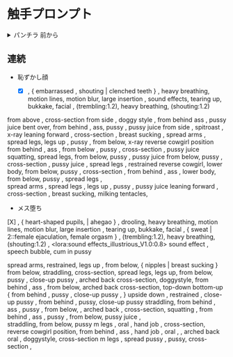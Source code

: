 
# 触手プロンプト

<details><summary>パンチラ 前から</summary>
__face/emberassed__ , [X] , white panties, torn clothes, 

```
from below , knees together feet apart, legs wrap tearing up,
surprised , sobbing , tearing up , from below , legs wrap arms up , restrained , streaming tears,  restrained, clenched teeth,  knees together feet apart, 
sobbing , tearing up , from below , legs wrap arms up , restrained , tearing up, streaming tears, clenched teeth, frown , spread legs , legs up
from below , close-up crotch , restrained , tearing up, full nelson , clenched teeth, pussy juice , tentacle rub crotch , motion lines, motion blur, ( trembling, ecstasy:1.3), heavy breathing,  (trembling:1.2),half-clossed eyes ,sound effects
```

full nelson , restrained, 
</details>


## 連続

- 恥ずかし顔
  - [X] ,   { embarrassed , shouting | clenched teeth } ,  heavy breathing,  motion lines,  motion blur,  large insertion ,  sound effects,  tearing up,  bukkake,  facial  , (trembling:1.2),  heavy breathing, (shouting:1.2)


from above , cross-section
from side , doggy style , from behind ass , pussy juice 
bent over,  from behind , ass, pussy , pussy juice 
from side , spitroast , x-ray
leaning forward , cross-section , breast sucking , spread arms , 
spread legs,  legs up , pussy , from below,  x-ray
reverse cowgirl position
from behind , ass , from below , pussy , cross-section , pussy juice
squatting,  spread legs, from below, pussy , pussy juice
from below, pussy , cross-section , pussy juice , spread legs , restrained 
reverse cowgirl,  lower body, from below, pussy , cross-section , from behind , ass , 
lower body, from below, pussy ,  spread legs ,   
spread arms , spread legs ,  legs up , pussy , pussy juice
leaning forward , cross-section , breast sucking,  milking tentacles, 

- メス堕ち

[X] , {  heart-shaped pupils,  |  ahegao } , drooling,   heavy breathing,  motion lines,  motion blur,  large insertion ,   tearing up,  bukkake,  facial  ,  { sweat | 2::female ejaculation,  female orgasm } , (trembling:1.2),  heavy breathing, (shouting:1.2)  ,   <lora:sound effects_illustrious_V1.0:0.8> sound effect , speech bubble,  cum in pussy 

spread arms,  restrained, legs up ,  from below,   { nipples | breast sucking }  
from below,  straddling,  cross-section, 
spread legs, legs up, from below, pussy , close-up pussy ,  arched back cross-section, 
doggystyle, from behind , ass  , from below,  arched back cross-section, 
top-down bottom-up { from behind , pussy , close-up pussy , }
upside down , restrained  , close-up pussy , from behind , pussy, close-up pussy 
straddling,  from behind , ass , pussy ,  from below,  ,  arched back , cross-section, 
squatting , from behind , ass , pussy , from below, pussy juice ,  
straddling,  from below, pussy
m legs , oral , hand job , cross-section, 
reverse cowgirl position, from behind , ass , hand job , oral ,  ,  arched back 
oral , doggystyle, cross-section
m legs , spread pussy  ,  pussy,  cross-section , 
